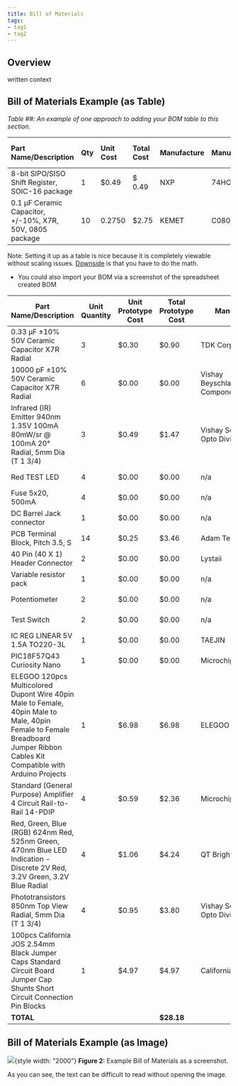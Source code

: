 ```yaml
---
title: Bill of Materials
tags:
- tag1
- tag2
---
```


## Overview
written context

## Bill of Materials Example (as Table)

*Table ##: An example of one approach to adding your BOM table to this section.*

| **Part Name/Description** | **Qty** | **Unit Cost** | **Total Cost** | **Manufacture** | **Manufacturer #** | **Vendor Link** |**Datasheet Link** | **Schematic Reference Designators** |
|:--------------------|:----|:---------------|:-----|:--------|:-----|:-----|:----|:-----|
8-bit SIPO/SISO Shift Register, SOIC-16 package | 1 | $0.49 | $ 0.49 | NXP | 74HC595D,112 | [DigiKey](https://www.digikey.com/en/products/detail/nexperia-usa-inc/74HC595D-112/763550) | [datasheet link](https://assets.nexperia.com/documents/data-sheet/74HC_HCT595.pdf) | U1 |
0.1 µF Ceramic Capacitor, +/-10%, X7R, 50V, 0805 package |10 | 0.2750 | $2.75 | KEMET | C0805F104K5RACTU | PRLTA 109 |n/a | C2, C4, C6, C7, C8, C9, C10, C11, C12, C16

Note: Setting it up as a table is nice because it is completely viewable without scaling issues. <ins>Downside</ins> is that you have to do the math.

* You could also import your BOM via a screenshot of the spreadsheet created BOM

| Part Name/Description | Unit Quantity | Unit Prototype Cost | Total Prototype Cost | Manufacturer | Manufacturer Part # | Vendor Link | Datasheet Link | Supplier | Schematic Reference Designators |
|------------------------|---------------|---------------------|----------------------|---------------|----------------------|--------------|----------------|-----------|--------------------------------|
| 0.33 µF ±10% 50V Ceramic Capacitor X7R Radial | 3 | $0.30 | $0.90 | TDK Corporation | FG24X7R1H334KNT06 | [DigiKey](https://www.digikey.com/en/products/detail/tdk-corporation/FG24X7R1H334KNT06/5802993) | [Datasheet](https://product.tdk.com/en/system/files/dam/doc/product/capacitor/ceramic/lead-mlcc/catalog/leadmlcc_halogenfree_fg_en.pdf) | DigiKey | C1 |
| 10000 pF ±10% 50V Ceramic Capacitor X7R Radial | 6 | $0.00 | $0.00 | Vishay Beyschlag/Draloric/BC Components | K103K10X7RF5UH5 | [DigiKey](https://www.digikey.com/en/products/detail/vishay-beyschlag-draloric-bc-components/K103K10X7RF5UH5/2356876) | [Datasheet](https://www.vishay.com/docs/45171/kseries.pdf) | PRLTA 109 | C2,C3 |
| Infrared (IR) Emitter 940nm 1.35V 100mA 80mW/sr @ 100mA 20° Radial, 5mm Dia (T 1 3/4) | 3 | $0.49 | $1.47 | Vishay Semiconductor Opto Division | TSAL6100 | [DigiKey](https://www.digikey.com/en/products/detail/vishay-semiconductor-opto-division/TSAL6100/1681338) | [Datasheet](https://www.vishay.com/docs/81009/tsal6100.pdf) | DigiKey | D1 |
| Red TEST LED | 4 | $0.00 | $0.00 | n/a | n/a | n/a | n/a | PRLTA 109 | D4 |
| Fuse 5x20, 500mA | 4 | $0.00 | $0.00 | n/a | n/a | n/a | n/a | PRLTA 109 | F2 |
| DC Barrel Jack connector | 1 | $0.00 | $0.00 | n/a | n/a | n/a | n/a | PRLTA 109 | J1 |
| PCB Terminal Block, Pitch 3.5, S | 14 | $0.25 | $3.46 | Adam Tech | EBBA-02-C-SS-BU | [DigiKey](https://www.digikey.com/en/products/detail/adam-tech/EBBA-02-C-SS-BU/9831915) | [Datasheet](https://app.adam-tech.com/products/download/data_sheet/204164/ebba-xx-c-ss-bu-data-sheet.pdf) | DigiKey | J2-8, Q2 |
| 40 Pin (40 X 1) Header Connector | 2 | $0.00 | $0.00 | Lystaii | B06ZZN8L9S | [Amazon](https://www.amazon.com/Header-Lystaii-Pin-Connector-Electronic/dp/B06ZZN8L9S) | n/a | PRLTA 109 | JP1-7, U3-5 |
| Variable resistor pack | 1 | $0.00 | $0.00 | n/a | n/a | n/a | n/a | PRLTA 109 | R2-13 |
| Potentiometer | 2 | $0.00 | $0.00 | n/a | n/a | n/a | n/a | PRLTA 109 | RV1 |
| Test Switch | 2 | $0.00 | $0.00 | n/a | n/a | n/a | n/a | PRLTA 109 | SW1 |
| IC REG LINEAR 5V 1.5A TO220-3L | 1 | $0.00 | $0.00 | TAEJIN | LM7805T | [DigiKey](https://www.digikey.com/en/products/detail/taejin/LM7805T/22237260) | [Datasheet](https://www.htckorea.co.kr/Datasheet/Voltage%20Regulator/LM78xx.pdf) | PRLTA 109 | U1 |
| PIC18F57Q43 Curiosity Nano | 1 | $0.00 | $0.00 | Microchip | DM164150 | [Microchip](https://www.microchip.com/en-us/development-tool/dm164150) | [Datasheet](https://ww1.microchip.com/downloads/aemDocuments/documents/MCU08/ProductDocuments/UserGuides/PIC18F57Q43-Curiosity-Nano-HW-UserGuide-DS40002186B.pdf) | PRLTA 109 | U2 |
| ELEGOO 120pcs Multicolored Dupont Wire 40pin Male to Female, 40pin Male to Male, 40pin Female to Female Breadboard Jumper Ribbon Cables Kit Compatible with Arduino Projects | 1 | $6.98 | $6.98 | ELEGOO | B01EV70C78 | [Amazon](https://www.amazon.com/Elegoo-EL-CP-004-Multicolored-Breadboard-arduino/dp/B01EV70C78) | n/a | Amazon | n/a |
| Standard (General Purpose) Amplifier 4 Circuit Rail-to-Rail 14-PDIP | 4 | $0.59 | $2.36 | Microchip Technology | MCP6004-I/P | [DigiKey](https://www.digikey.com/en/products/detail/microchip-technology/MCP6004-I-P/523060?s=N4IgTCBcDaILIGEAKA2ADGgLAWgJIHokQBdAXyA) | [Datasheet](https://ww1.microchip.com/downloads/en/DeviceDoc/MCP6001-1R-1U-2-4-1-MHz-Low-Power-Op-Amp-DS20001733L.pdf) | DigiKey | U6 |
| Red, Green, Blue (RGB) 624nm Red, 525nm Green, 470nm Blue LED Indication - Discrete 2V Red, 3.2V Green, 3.2V Blue Radial | 4 | $1.06 | $4.24 | QT Brightek (QTB) | QBL8RGB60D0-2897 | [DigiKey](https://www.digikey.com/en/products/detail/qt-brightek-qtb/QBL8RGB60D0-2897/10441184) | [Datasheet](https://www.qt-brightek.com/datasheet/QBL8RGB60D0-2897.pdf) | DigiKey | J2,J3 |
| Phototransistors 850nm Top View Radial, 5mm Dia (T 1 3/4) | 4 | $0.95 | $3.80 | Vishay Semiconductor Opto Division | BPW96B | [DigiKey](https://www.digikey.com/en/products/detail/vishay-semiconductor-opto-division/BPW96B/4071185?s=N4IgTCBcDaIEIAUDqBOAbHEBdAvkA) | [Datasheet](https://www.vishay.com/docs/81532/bpw96.pdf) | DigiKey | Q2 |
| 100pcs California JOS 2.54mm Black Jumper Caps Standard Circuit Board Jumper Cap Shunts Short Circuit Connection Pin Blocks | 1 | $4.97 | $4.97 | California JOS | B0BRK36G33 | [Amazon](https://www.amazon.com/California-JOS-Standard-Circuit-Connection/dp/B0BRK36G33) | n/a | Amazon | n/a |
| **TOTAL** |  |  | **$28.18** |  |  |  |  |  |  |


## Bill of Materials Example (as Image)
![](BOM-Screenshot.png){style width: "2000"}
**Figure 2:** Example Bill of Materials as a screenshot.

As you can see, the text can be difficult to read without opening the image.
